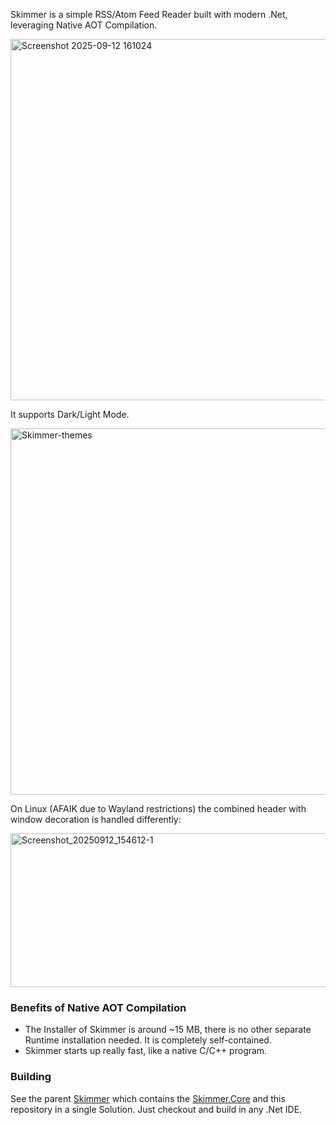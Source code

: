 Skimmer is a simple RSS/Atom Feed Reader built with modern .Net, leveraging Native AOT Compilation.

<img width="1042" height="578" alt="Screenshot 2025-09-12 161024" src="https://github.com/user-attachments/assets/27518f43-d76b-4118-a2c4-8f52036cfb55" />

It supports Dark/Light Mode.

<img width="1049" height="586" alt="Skimmer-themes" src="https://github.com/user-attachments/assets/cd1182cb-d2ec-45f9-93d4-1796cdaa87b3" />

On Linux (AFAIK due to Wayland restrictions) the combined header with window decoration is handled differently:

<img width="1064" height="246" alt="Screenshot_20250912_154612-1" src="https://github.com/user-attachments/assets/c55bb489-fe0c-4ff4-97c1-4fd0931214dc" />

### Benefits of Native AOT Compilation
 - The Installer of Skimmer is around ~15 MB, there is no other separate Runtime installation needed. It is completely self-contained.
 - Skimmer starts up really fast, like a native C/C++ program.

### Building
See the parent [Skimmer](https://github.com/nsrahmad/Skimmer) which contains the [Skimmer.Core](https://github.com/r/nsrhamad/Skimmer.Core)
and this repository in a single Solution. Just checkout and build in any .Net IDE.




